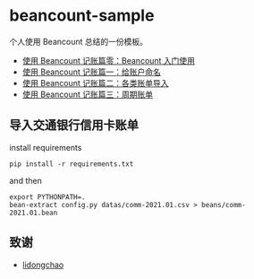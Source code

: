 # beancount-sample

个人使用 Beancount 总结的一份模板。

- [使用 Beancount 记账篇零：Beancount 入门使用](https://einverne.github.io/post/2021/02/beancount-introduction.html)
- [使用 Beancount 记账篇一：给账户命名](https://einverne.github.io/post/2021/02/beancount-account-name-template.html)
- [使用 Beancount 记账篇二：各类账单导入](https://einverne.github.io/post/2021/02/beancount-import-bill.html)
- [使用 Beancount 记账篇三：周期账单](https://einverne.github.io/post/2022/02/beancount-installment.html)


## 导入交通银行信用卡账单
install requirements

```
pip install -r requirements.txt
```

and then

```shell
export PYTHONPATH=.
bean-extract config.py datas/comm-2021.01.csv > beans/comm-2021.01.bean
```


## 致谢

- [lidongchao](https://github.com/lidongchao/BeancountSample)
